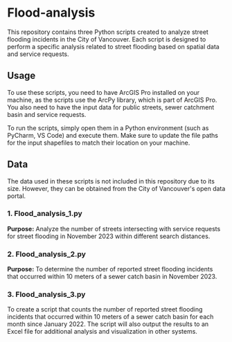 # Flood-analysis

This repository contains three Python scripts created to analyze street flooding incidents in the City of Vancouver. Each script is designed to perform a specific analysis related to street flooding based on spatial data and service requests.

## Usage
To use these scripts, you need to have ArcGIS Pro installed on your machine, as the scripts use the ArcPy library, which is part of ArcGIS Pro. You also need to have the input data for public streets, sewer catchment basin and service requests.

To run the scripts, simply open them in a Python environment (such as PyCharm, VS Code) and execute them. Make sure to update the file paths for the input shapefiles to match their location on your machine.

## Data
The data used in these scripts is not included in this repository due to its size. However, they can be obtained from the City of Vancouver's open data portal.


### 1. Flood_analysis_1.py
**Purpose:** Analyze the number of streets intersecting with service requests for street flooding in November 2023 within different search distances.

### 2. Flood_analysis_2.py
**Purpose:** To determine the number of reported street flooding incidents that occurred within 10 meters of a sewer catch basin in November 2023.

### 3. Flood_analysis_3.py
To create a script that counts the number of reported street flooding incidents that occurred within 10 meters of a sewer catch basin for each month since January 2022. The script will also output the results to an Excel file for additional analysis and visualization in other systems.



